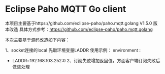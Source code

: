 Eclipse Paho MQTT Go client
===========================
本项目主要基于https://github.com/eclipse-paho/paho.mqtt.golang V1.5.0 版本改造
具体方式参考：https://github.com/eclipse-paho/paho.mqtt.golang

本次主要基于源码改造如下内容：

1、socket连接的local 先取环境变量LADDR
使用示例：
environment :
- LADDR=192.168.103.252:0
2、订阅失败增加返回值，方面客户端订阅失败后做些处理
